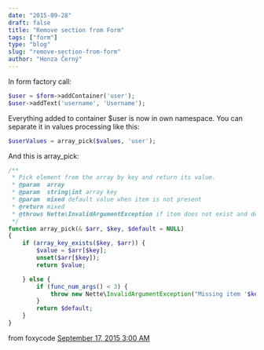 ```yaml
---
date: "2015-09-28"
draft: false
title: "Remove section from Form"
tags: ["form"]
type: "blog"
slug: "remove-section-from-form"
author: "Honza Černý"
---
```


In form factory call:

```php
$user = $form->addContainer('user');
$user->addText('username', 'Username');
```

Everything added to container $user is now in own namespace. You can separate it in values processing like this:

```php
$userValues = array_pick($values, 'user');
```

And this is array_pick:

```php
/**
 * Pick element from the array by key and return its value.
 * @param  array
 * @param  string|int array key
 * @param  mixed default value when item is not present
 * @return mixed
 * @throws Nette\InvalidArgumentException if item does not exist and default value is not provided
 */
function array_pick(& $arr, $key, $default = NULL)
{
    if (array_key_exists($key, $arr)) {
        $value = $arr[$key];
        unset($arr[$key]);
        return $value;

    } else {
        if (func_num_args() < 3) {
            throw new Nette\InvalidArgumentException("Missing item '$key'.");
        }
        return $default;
    }
}
```


from foxycode [September 17, 2015 3:00 AM](https://gitter.im/nette/nette?at=55fa10c318e0111d7e4f408b)
